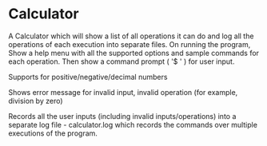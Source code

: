 # Calculator

 A Calculator which will show a list of all operations it can do and log all the operations of each execution into separate files. On running the program, Show a help menu with all the supported options and sample commands for each operation. Then show a command prompt ( '$ ' ) for user input.

Supports for positive/negative/decimal numbers

Shows error message for invalid input, invalid operation (for example, division by zero)

Records all the user inputs (including invalid inputs/operations) into a separate log file - calculator.log which records the commands over multiple executions of the program.
